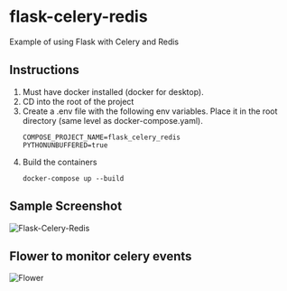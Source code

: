 # flask-celery-redis
Example of using Flask with Celery and Redis

## Instructions
1. Must have docker installed (docker for desktop).
2. CD into the root of the project
3. Create a .env file with the following env variables. Place it in the root directory (same level as docker-compose.yaml).
   ```
   COMPOSE_PROJECT_NAME=flask_celery_redis
   PYTHONUNBUFFERED=true
   ```
4. Build the containers
   ```
   docker-compose up --build
   ```
   
## Sample Screenshot 
![Flask-Celery-Redis](https://quantmill.s3.eu-west-2.amazonaws.com/github/flask-celery-redis.PNG)

## Flower to monitor celery events
![Flower](https://quantmill.s3.eu-west-2.amazonaws.com/github/flower.PNG)

